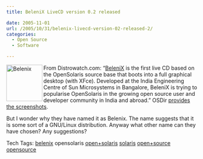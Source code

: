 ```yaml
---
title: BeleniX LiveCD version 0.2 released

date: 2005-11-01
url: /2005/10/31/belenix-livecd-version-02-released-2/
categories:
  - Open Source
  - Software

---
```

<img width="95" height="96" align="left" alt="Belenix" id="image98" src="/uploads/2006/01/belenix_small.png..jpg" />From Distrowatch.com: &#8220;[BeleniX][1] is the first live CD based on the OpenSolaris source base that boots into a full graphical desktop (with XFce). Developed at the India Engineering Centre of Sun Microsystems in Bangalore, BeleniX is trying to popularise OpenSolaris in the growing open source user and developer community in India and abroad.&#8221; OSDir [provides the screenshots][2].

But I wonder why they have named it as Belenix. The name suggests that it is some sort of a GNU/Linux distribution. Anyway what other name can they have chosen? Any suggestions?

<div>
  Tech Tags: <a rel="tag" href="http://technorati.com/tag/belenix">belenix</a> opensolaris <a rel="tag" href="http://technorati.com/tag/open+solaris">open+solaris</a> <a rel="tag" href="http://technorati.com/tag/solaris">solaris</a> <a rel="tag" href="http://technorati.com/tag/open+source">open+source</a> <a rel="tag" href="http://technorati.com/tag/opensource">opensource</a> <a rel="tag" href="http://technorati.com/tag/" />
</div>

 [1]: http://belenix.sarovar.org/belenix_home.html
 [2]: http://shots.osdir.com/slideshows/slideshow.php?release=485&slide=1